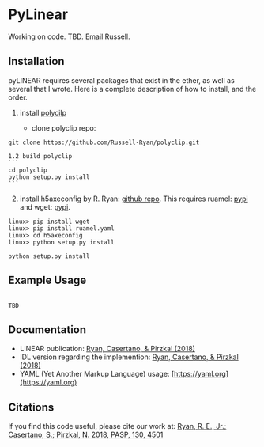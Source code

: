 # PyLinear

Working on code.  TBD.  Email Russell.




## Installation
pyLINEAR requires several packages that exist in the ether, as well as several that I wrote.  Here is a complete description of how to install, and the order.

1. install [polycilp](https://github.com/Russell-Ryan/polyclip)

    - clone polyclip repo:

```
git clone https://github.com/Russell-Ryan/polyclip.git
```

    1.2 build polyclip
    ```
    cd polyclip
    python setup.py install
    ```


2. install h5axeconfig by R. Ryan: [github repo](https://github.com/Russell-Ryan/h5axeconfig). This requires ruamel: [pypi](https://pypi.org/project/ruamel.yaml/) and wget: [pypi](https://pypi.org/project/wget/).
```
linux> pip install wget
linux> pip install ruamel.yaml
linux> cd h5axeconfig
linux> python setup.py install
```





```
python setup.py install
```


## Example Usage
```

TBD

```



## Documentation


* LINEAR publication: [Ryan, Casertano, & Pirzkal (2018)](https://ui.adsabs.harvard.edu/abs/2018PASP..130c4501R/abstract)
* IDL version regarding the implemention: [Ryan, Casertano, \& Pirzkal (2018)](http://www.stsci.edu/hst/wfc3/documents/ISRs/WFC3-2018-13.pdf)
* YAML (Yet Another Markup Language) usage: [https://yaml.org](https://yaml.org)



## Citations

If you find this code useful, please cite our work at: [Ryan, R. E., Jr.; Casertano, S.; Pirzkal, N. 2018, PASP, 130, 4501](https://ui.adsabs.harvard.edu/abs/2018PASP..130c4501R/abstract)

